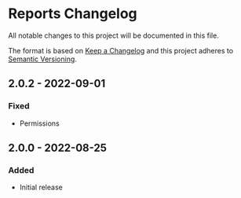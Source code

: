 # Reports Changelog

All notable changes to this project will be documented in this file.

The format is based on [Keep a Changelog](http://keepachangelog.com/) and this project adheres to [Semantic Versioning](http://semver.org/).

## 2.0.2 - 2022-09-01
### Fixed
- Permissions

## 2.0.0 - 2022-08-25
### Added
- Initial release
